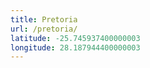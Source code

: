 ```yaml
---
title: Pretoria
url: /pretoria/
latitude: -25.745937400000003
longitude: 28.187944400000003
---
```


